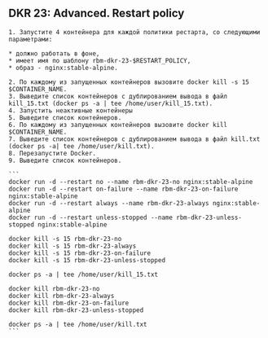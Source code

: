 ## DKR 23: Advanced. Restart policy


    1. Запустите 4 контейнера для каждой политики рестарта, со следующими параметрами:

    * должно работать в фоне,
    * имеет имя по шаблону rbm-dkr-23-$RESTART_POLICY,
    * образ - nginx:stable-alpine.

    2. По каждому из запущенных контейнеров вызовите docker kill -s 15 $CONTAINER_NAME.
    3. Выведите список контейнеров с дублированием вывода в файл kill_15.txt (docker ps -a | tee /home/user/kill_15.txt).
    4. Запустить неактивные контейнеры
    5. Выведите список контейнеров.
    6. По каждому из запущенных контейнеров вызовите docker kill $CONTAINER_NAME.
    7. Выведите список контейнеров с дублированием вывода в файл kill.txt (docker ps -a| tee /home/user/kill.txt).
    8. Перезапустите Docker.
    9. Выведите список контейнеров.
    
    ```
    docker run -d --restart no --name rbm-dkr-23-no nginx:stable-alpine
    docker run -d --restart on-failure --name rbm-dkr-23-on-failure nginx:stable-alpine
    docker run -d --restart always --name rbm-dkr-23-always nginx:stable-alpine
    docker run -d --restart unless-stopped --name rbm-dkr-23-unless-stopped nginx:stable-alpine
    
    docker kill -s 15 rbm-dkr-23-no
    docker kill -s 15 rbm-dkr-23-always
    docker kill -s 15 rbm-dkr-23-on-failure
    docker kill -s 15 rbm-dkr-23-unless-stopped
    
    docker ps -a | tee /home/user/kill_15.txt
    
    docker kill rbm-dkr-23-no
    docker kill rbm-dkr-23-always
    docker kill rbm-dkr-23-on-failure
    docker kill rbm-dkr-23-unless-stopped
    
    docker ps -a | tee /home/user/kill.txt
    ```
    
